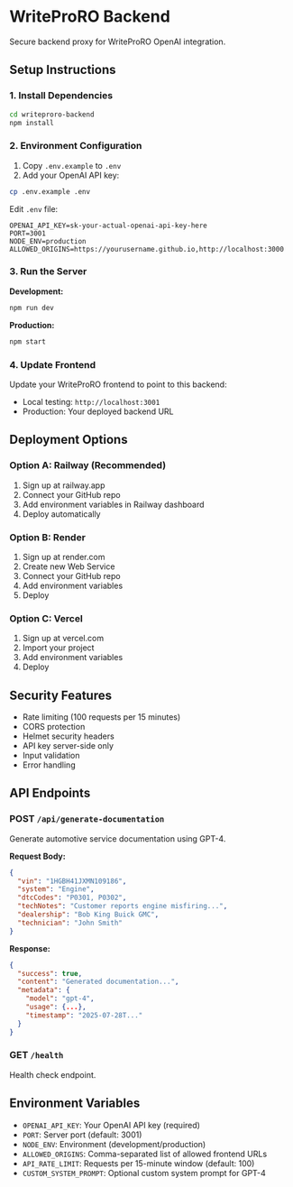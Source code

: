 # WriteProRO Backend

Secure backend proxy for WriteProRO OpenAI integration.

## Setup Instructions

### 1. Install Dependencies
```bash
cd writeproro-backend
npm install
```

### 2. Environment Configuration
1. Copy `.env.example` to `.env`
2. Add your OpenAI API key:
```bash
cp .env.example .env
```

Edit `.env` file:
```
OPENAI_API_KEY=sk-your-actual-openai-api-key-here
PORT=3001
NODE_ENV=production
ALLOWED_ORIGINS=https://yourusername.github.io,http://localhost:3000
```

### 3. Run the Server

**Development:**
```bash
npm run dev
```

**Production:**
```bash
npm start
```

### 4. Update Frontend
Update your WriteProRO frontend to point to this backend:
- Local testing: `http://localhost:3001`
- Production: Your deployed backend URL

## Deployment Options

### Option A: Railway (Recommended)
1. Sign up at railway.app
2. Connect your GitHub repo
3. Add environment variables in Railway dashboard
4. Deploy automatically

### Option B: Render
1. Sign up at render.com
2. Create new Web Service
3. Connect your GitHub repo
4. Add environment variables
5. Deploy

### Option C: Vercel
1. Sign up at vercel.com
2. Import your project
3. Add environment variables
4. Deploy

## Security Features
- Rate limiting (100 requests per 15 minutes)
- CORS protection
- Helmet security headers
- API key server-side only
- Input validation
- Error handling

## API Endpoints

### POST `/api/generate-documentation`
Generate automotive service documentation using GPT-4.

**Request Body:**
```json
{
  "vin": "1HGBH41JXMN109186",
  "system": "Engine",
  "dtcCodes": "P0301, P0302",
  "techNotes": "Customer reports engine misfiring...",
  "dealership": "Bob King Buick GMC",
  "technician": "John Smith"
}
```

**Response:**
```json
{
  "success": true,
  "content": "Generated documentation...",
  "metadata": {
    "model": "gpt-4",
    "usage": {...},
    "timestamp": "2025-07-28T..."
  }
}
```

### GET `/health`
Health check endpoint.

## Environment Variables
- `OPENAI_API_KEY`: Your OpenAI API key (required)
- `PORT`: Server port (default: 3001)
- `NODE_ENV`: Environment (development/production)
- `ALLOWED_ORIGINS`: Comma-separated list of allowed frontend URLs
- `API_RATE_LIMIT`: Requests per 15-minute window (default: 100)
- `CUSTOM_SYSTEM_PROMPT`: Optional custom system prompt for GPT-4